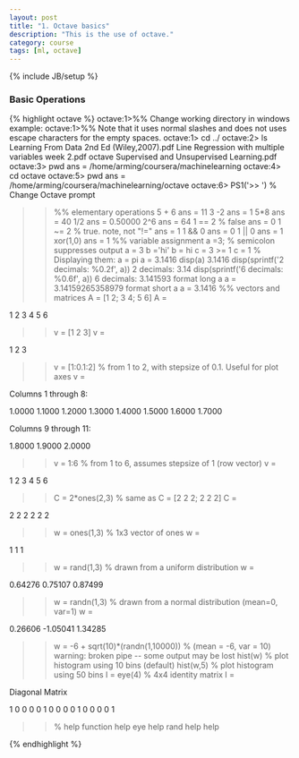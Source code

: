 ```yaml
---
layout: post
title: "1. Octave basics"
description: "This is the use of octave."
category: course
tags: [ml, octave]
---
```

{% include JB/setup %}

### Basic Operations

{% highlight octave %}
octave:1>%% Change working directory in windows example: 
octave:1>%% Note that it uses normal slashes and does not uses escape characters for the empty spaces.
octave:1> cd ../
octave:2> ls
Learning From Data 2nd Ed (Wiley,2007).pdf
Line Regression with multiple variables week 2.pdf
octave
Supervised and Unsupervised Learning.pdf
octave:3> pwd
ans = /home/arming/coursera/machinelearning
octave:4> cd octave
octave:5> pwd
ans = /home/arming/coursera/machinelearning/octave
octave:6> PS1('>> ') % Change Octave prompt
>>%% elementary operations
>> 5 + 6
ans =  11
>> 3 -2 
ans =  1
>> 5*8
ans =  40
>> 1/2
ans =  0.50000
>> 2^6
ans =  64
>> 1 == 2  % false
ans = 0
>> 1 ~= 2  % true.  note, not "!="
ans =  1
>> 1 && 0
ans = 0
>> 1 || 0
ans =  1
>> xor(1,0)
ans =  1
>>%% variable assignment
>> a =3; % semicolon suppresses output
a =  3
>> b ='hi'
b = hi
>> c = 3 >= 1
c =  1
>>% Displaying them:
>> a = pi
a =  3.1416
>> disp(a)
 3.1416
>> disp(sprintf('2 decimals: %0.2f', a))
2 decimals: 3.14
>> disp(sprintf('6 decimals: %0.6f', a))
6 decimals: 3.141593
>> format long 
>> a
a =  3.14159265358979
>> format short
>> a
a =  3.1416
>>%%  vectors and matrices
>> A = [1 2; 3 4; 5 6]
A =

   1   2
   3   4
   5   6

>> v = [1 2 3]
v =

   1   2   3

>> v = [1:0.1:2] % from 1 to 2, with stepsize of 0.1. Useful for plot axes
v =

 Columns 1 through 8:

   1.0000   1.1000   1.2000   1.3000   1.4000   1.5000   1.6000   1.7000

 Columns 9 through 11:

   1.8000   1.9000   2.0000

>> v = 1:6 % from 1 to 6, assumes stepsize of 1 (row vector)
v =

   1   2   3   4   5   6

>> C = 2*ones(2,3)  % same as C = [2 2 2; 2 2 2]
C =

   2   2   2
   2   2   2

>> w = ones(1,3) % 1x3 vector of ones
w =

   1   1   1

>> w = rand(1,3) % drawn from a uniform distribution 
w =

   0.64276   0.75107   0.87499

>> w = randn(1,3) % drawn from a normal distribution (mean=0, var=1)
w =

   0.26606  -1.05041   1.34285

>> w = -6 + sqrt(10)*(randn(1,10000)) % (mean = -6, var = 10)
warning: broken pipe -- some output may be lost
>> hist(w) % plot histogram using 10 bins (default)
>> hist(w,5) % plot histogram using 50 bins
>> I = eye(4) % 4x4 identity matrix
I =

Diagonal Matrix

   1   0   0   0
   0   1   0   0
   0   0   1   0
   0   0   0   1
>>
>>% help function
>> help eye 
>> help rand
>> help help
 
{% endhighlight %}